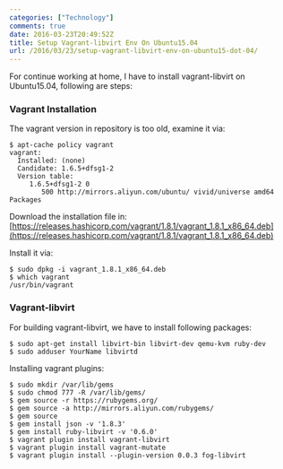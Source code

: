 ```yaml
---
categories: ["Technology"]
comments: true
date: 2016-03-23T20:49:52Z
title: Setup Vagrant-libvirt Env On Ubuntu15.04
url: /2016/03/23/setup-vagrant-libvirt-env-on-ubuntu15-dot-04/
---
```


For continue working at home, I have to install vagrant-libvirt on
Ubuntu15.04, following are steps:    

### Vagrant Installation
The vagrant version in repository is too old, examine it via:    

```
$ apt-cache policy vagrant
vagrant:
  Installed: (none)
  Candidate: 1.6.5+dfsg1-2
  Version table:
     1.6.5+dfsg1-2 0
        500 http://mirrors.aliyun.com/ubuntu/ vivid/universe amd64 Packages
```
Download the installation file in:      
[https://releases.hashicorp.com/vagrant/1.8.1/vagrant_1.8.1_x86_64.deb](https://releases.hashicorp.com/vagrant/1.8.1/vagrant_1.8.1_x86_64.deb)    

Install it via:    

```
$ sudo dpkg -i vagrant_1.8.1_x86_64.deb
$ which vagrant
/usr/bin/vagrant
```

### Vagrant-libvirt
For building vagrant-libvirt, we have to install following packages:     

```
$ sudo apt-get install libvirt-bin libvirt-dev qemu-kvm ruby-dev
$ sudo adduser YourName libvirtd

```

Installing vagrant plugins:    

```
$ sudo mkdir /var/lib/gems
$ sudo chmod 777 -R /var/lib/gems/
$ gem source -r https://rubygems.org/
$ gem source -a http://mirrors.aliyun.com/rubygems/
$ gem source
$ gem install json -v '1.8.3'
$ gem install ruby-libvirt -v '0.6.0'
$ vagrant plugin install vagrant-libvirt
$ vagrant plugin install vagrant-mutate
$ vagrant plugin install --plugin-version 0.0.3 fog-libvirt
```

